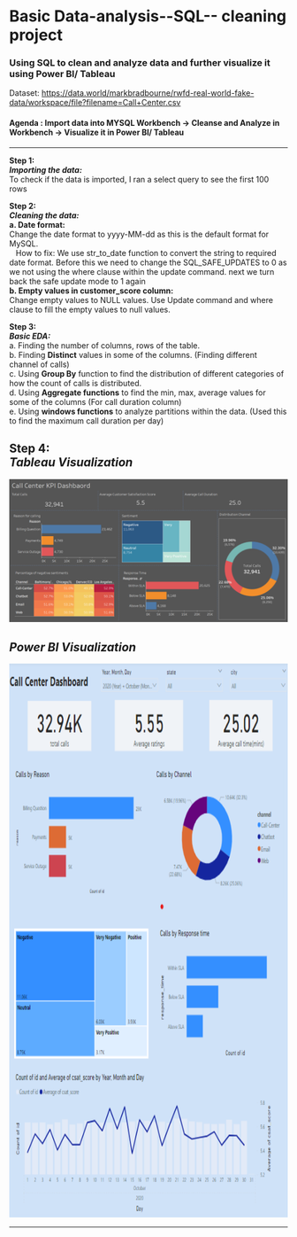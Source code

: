 # Basic Data-analysis--SQL-- cleaning project

### Using SQL to clean and analyze data and further visualize it using Power BI/ Tableau
Dataset: https://data.world/markbradbourne/rwfd-real-world-fake-data/workspace/file?filename=Call+Center.csv 

#### Agenda : Import data into MYSQL Workbench -> Cleanse and Analyze in Workbench -> Visualize it in Power BI/ Tableau

 -----

**Step 1:** <br>
**_Importing the data:_** <br>
To check if the data is imported, I ran a select query to see the first 100 rows

**Step 2:** <br>
**_Cleaning the data:_** <br>
**a. Date format:** <br>
Change the date format to yyyy-MM-dd as this is the default format for MySQL. <br> 
&nbsp;&nbsp; How to fix: We use str_to_date function to convert the string to required date format. Before this we need to change the SQL_SAFE_UPDATES to 0 as we not using the where clause within the update command. next we turn back the safe update mode to 1 again <br> 
**b. Empty values in customer_score column:** <br>
Change empty values to NULL values. Use Update command and where clause to fill the empty values to null values.

**Step 3:** <br>
**_Basic EDA:_** <br>
a. Finding the number of columns, rows of the table. <br>
b. Finding **Distinct** values in some of the columns. (Finding different channel of calls) <br>
c. Using **Group By** function to find the distribution of different categories of how the count of calls is distributed. <br>
d. Using **Aggregate functions** to find the min, max, average values for some of the columns (For call duration column) <br>
e. Using **windows functions** to analyze partitions within the data. (Used this to find the maximum call duration per day) <br>

**Step 4:** <br>
**_Tableau Visualization_**
-----

<img src="images/tableau_img.png" WIDTH="1000">

<br>

**_Power BI Visualization_**
-----

<img src="images/powerbi.png" WIDTH="1000" HEIGHT="1000">

<br>


-----


